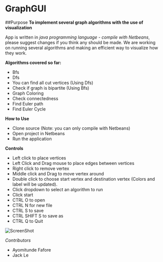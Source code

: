 # GraphGUI
##Purpose
**To implement several graph algorithms with the use of visualization**

App is written in *java programming language - compile with Netbeans*, please suggest changes if you think any should be made.
We are working on running several algorithms and making an efficient way to visualize how they work.

**Algorithms covered so far:** 
- Bfs
- Dfs
- You can find all cut vertices (Using Dfs)
- Check if graph is bipartite (Using Bfs)
- Graph Coloring
- Check connectedness
- Find Euler path
- Find Euler Cycle

**How to Use**
- Clone source (Note: you can only compile with Netbeans)
- Open project in Netbeans
- Run the application

**Controls**
- Left click to place vertices
- Left Click and Drag mouse to place edges between vertices
- Right click to remove vertex
- Middle click and Drag to move vertex around
- Double click to choose start vertex and destination vertex (Colors and label will be updated).
- Click dropdown to select an algorithm to run
- Click start
- CTRL O to open
- CTRL N for new file
- CTRL S to save
- CTRL SHIFT S to save as
- CTRL Q to Quit


![ScreenShot](https://raw.github.com/afafore1/GraphGUI/blob/master/SSandTestfile/bfs.jpg)


*Contributors*
- Ayomitunde Fafore
- Jack Le
